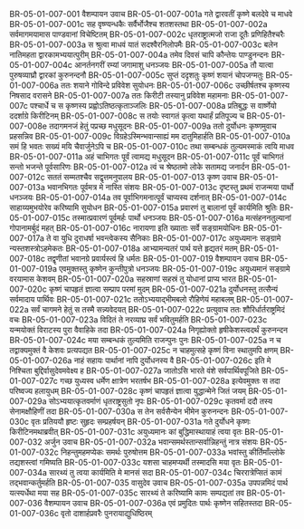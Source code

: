 BR-05-01-007-001	वैशम्पायन उवाच
BR-05-01-007-001a	गते द्वारवतीं कृष्णे बलदेवे च माधवे
BR-05-01-007-001c	सह वृष्ण्यन्धकैः सर्वैर्भोजैश्च शतशस्तथा
BR-05-01-007-002a	सर्वमागमयामास पाण्डवानां विचेष्टितम्
BR-05-01-007-002c	धृतराष्ट्रात्मजो राजा दूतैः प्रणिहितैश्चरैः
BR-05-01-007-003a	स श्रुत्वा माधवं यातं सदश्वैरनिलोपमैः
BR-05-01-007-003c	बलेन नातिमहता द्वारकामभ्ययात्पुरीम्
BR-05-01-007-004a	तमेव दिवसं चापि कौन्तेयः पाण्डुनन्दनः
BR-05-01-007-004c	आनर्तनगरीं रम्यां जगामाशु धनञ्जयः
BR-05-01-007-005a	तौ यात्वा पुरुषव्याघ्रौ द्वारकां कुरुनन्दनौ
BR-05-01-007-005c	सुप्तं ददृशतुः कृष्णं शयानं चोपजग्मतुः
BR-05-01-007-006a	ततः शयाने गोविन्दे प्रविवेश सुयोधनः
BR-05-01-007-006c	उच्छीर्षतश्च कृष्णस्य निषसाद वरासने
BR-05-01-007-007a	ततः किरीटी तस्यानु प्रविवेश महामनाः
BR-05-01-007-007c	पश्चार्धे च स कृष्णस्य प्रह्वोऽतिष्ठत्कृताञ्जलिः
BR-05-01-007-008a	प्रतिबुद्धः स वार्ष्णेयो ददर्शाग्रे किरीटिनम्
BR-05-01-007-008c	स तयोः स्वागतं कृत्वा यथार्हं प्रतिपूज्य च
BR-05-01-007-008e	तदागमनजं हेतुं पप्रच्छ मधुसूदनः
BR-05-01-007-009a	ततो दुर्योधनः कृष्णमुवाच प्रहसन्निव
BR-05-01-007-009c	विग्रहेऽस्मिन्भवान्साह्यं मम दातुमिहार्हति
BR-05-01-007-010a	समं हि भवतः सख्यं मयि चैवार्जुनेऽपि च
BR-05-01-007-010c	तथा सम्बन्धकं तुल्यमस्माकं त्वयि माधव
BR-05-01-007-011a	अहं चाभिगतः पूर्वं त्वामद्य मधुसूदन
BR-05-01-007-011c	पूर्वं चाभिगतं सन्तो भजन्ते पूर्वसारिणः
BR-05-01-007-012a	त्वं च श्रेष्ठतमो लोके सतामद्य जनार्दन
BR-05-01-007-012c	सततं सम्मतश्चैव सद्वृत्तमनुपालय
BR-05-01-007-013	कृष्ण उवाच
BR-05-01-007-013a	भवानभिगतः पूर्वमत्र मे नास्ति संशयः
BR-05-01-007-013c	दृष्टस्तु प्रथमं राजन्मया पार्थो धनञ्जयः
BR-05-01-007-014a	तव पूर्वाभिगमनात्पूर्वं चाप्यस्य दर्शनात्
BR-05-01-007-014c	साहाय्यमुभयोरेव करिष्यामि सुयोधन
BR-05-01-007-015a	प्रवारणं तु बालानां पूर्वं कार्यमिति श्रुतिः
BR-05-01-007-015c	तस्मात्प्रवारणं पूर्वमर्हः पार्थो धनञ्जयः
BR-05-01-007-016a	मत्संहननतुल्यानां गोपानामर्बुदं महत्
BR-05-01-007-016c	नारायणा इति ख्याताः सर्वे सङ्ग्रामयोधिनः
BR-05-01-007-017a	ते वा युधि दुराधर्षा भवन्त्वेकस्य सैनिकाः
BR-05-01-007-017c	अयुध्यमानः सङ्ग्रामे न्यस्तशस्त्रोऽहमेकतः
BR-05-01-007-018a	आभ्यामन्यतरं पार्थ यत्ते हृद्यतरं मतम्
BR-05-01-007-018c	तद्वृणीतां भवानग्रे प्रवार्यस्त्वं हि धर्मतः
BR-05-01-007-019	वैशम्पायन उवाच
BR-05-01-007-019a	एवमुक्तस्तु कृष्णेन कुन्तीपुत्रो धनञ्जयः
BR-05-01-007-019c	अयुध्यमानं सङ्ग्रामे वरयामास केशवम्
BR-05-01-007-020a	सहस्राणां सहस्रं तु योधानां प्राप्य भारत
BR-05-01-007-020c	कृष्णं चापहृतं ज्ञात्वा सम्प्राप परमां मुदम्
BR-05-01-007-021a	दुर्योधनस्तु तत्सैन्यं सर्वमादाय पार्थिवः
BR-05-01-007-021c	ततोऽभ्ययाद्भीमबलो रौहिणेयं महाबलम्
BR-05-01-007-022a	सर्वं चागमने हेतुं स तस्मै सन्न्यवेदयत्
BR-05-01-007-022c	प्रत्युवाच ततः शौरिर्धार्तराष्ट्रमिदं वचः
BR-05-01-007-023a	विदितं ते नरव्याघ्र सर्वं भवितुमर्हति
BR-05-01-007-023c	यन्मयोक्तं विराटस्य पुरा वैवाहिके तदा
BR-05-01-007-024a	निगृह्योक्तो हृषीकेशस्त्वदर्थं कुरुनन्दन
BR-05-01-007-024c	मया सम्बन्धकं तुल्यमिति राजन्पुनः पुनः
BR-05-01-007-025a	न च तद्वाक्यमुक्तं वै केशवः प्रत्यपद्यत
BR-05-01-007-025c	न चाहमुत्सहे कृष्णं विना स्थातुमपि क्षणम्
BR-05-01-007-026a	नाहं सहायः पार्थानां नापि दुर्योधनस्य वै
BR-05-01-007-026c	इति मे निश्चिता बुद्दिर्वासुदेवमवेक्ष्य ह
BR-05-01-007-027a	जातोऽसि भारते वंशे सर्वपार्थिवपूजिते
BR-05-01-007-027c	गच्छ युध्यस्व धर्मेण क्षात्रेण भरतर्षभ
BR-05-01-007-028a	इत्येवमुक्तः स तदा परिष्वज्य हलायुधम्
BR-05-01-007-028c	कृष्णं चापहृतं ज्ञात्वा युद्धान्मेने जितं जयम्
BR-05-01-007-029a	सोऽभ्ययात्कृतवर्माणं धृतराष्ट्रसुतो नृपः
BR-05-01-007-029c	कृतवर्मा ददौ तस्य सेनामक्षौहिणीं तदा
BR-05-01-007-030a	स तेन सर्वसैन्येन भीमेन कुरुनन्दनः
BR-05-01-007-030c	वृतः प्रतिययौ हृष्टः सुहृदः सम्प्रहर्षयन्
BR-05-01-007-031a	गते दुर्योधने कृष्णः किरीटिनमथाब्रवीत्
BR-05-01-007-031c	अयुध्यमानः कां बुद्धिमास्थायाहं त्वया वृतः
BR-05-01-007-032	अर्जुन उवाच
BR-05-01-007-032a	भवान्समर्थस्तान्सर्वान्निहन्तुं नात्र संशयः
BR-05-01-007-032c	निहन्तुमहमप्येकः समर्थः पुरुषोत्तम
BR-05-01-007-033a	भवांस्तु कीर्तिमाँल्लोके तद्यशस्त्वां गमिष्यति
BR-05-01-007-033c	यशसा चाहमप्यर्थी तस्मादसि मया वृतः
BR-05-01-007-034a	सारथ्यं तु त्वया कार्यमिति मे मानसं सदा
BR-05-01-007-034c	चिररात्रेप्सितं कामं तद्भवान्कर्तुमर्हति
BR-05-01-007-035	वासुदेव उवाच
BR-05-01-007-035a	उपपन्नमिदं पार्थ यत्स्पर्धेथा मया सह
BR-05-01-007-035c	सारथ्यं ते करिष्यामि कामः सम्पद्यतां तव
BR-05-01-007-036	वैशम्पायन उवाच
BR-05-01-007-036a	एवं प्रमुदितः पार्थः कृष्णेन सहितस्तदा
BR-05-01-007-036c	वृतो दाशार्हप्रवरैः पुनरायाद्युधिष्ठिरम्
